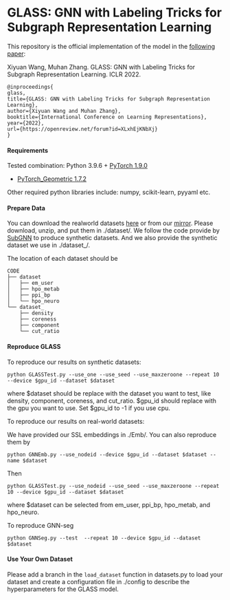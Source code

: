 # GLASS: GNN with Labeling Tricks for Subgraph Representation Learning

This repository is the official implementation of the model in
the [following paper](https://openreview.net/forum?id=XLxhEjKNbXj):

Xiyuan Wang, Muhan Zhang. GLASS: GNN with Labeling Tricks for Subgraph Representation Learning. ICLR 2022.

```{bibtex}
@inproceedings{
glass,
title={GLASS: GNN with Labeling Tricks for Subgraph Representation Learning},
author={Xiyuan Wang and Muhan Zhang},
booktitle={International Conference on Learning Representations},
year={2022},
url={https://openreview.net/forum?id=XLxhEjKNbXj}
}
```

#### Requirements

Tested combination: Python 3.9.6 + [PyTorch 1.9.0](https://pytorch.org/get-started/previous-versions/)
+ [PyTorch_Geometric 1.7.2](https://pytorch-geometric.readthedocs.io/en/latest/notes/installation.html)

Other required python libraries include: numpy, scikit-learn, pyyaml etc.

#### Prepare Data

You can download the realworld
datasets [here](https://www.dropbox.com/sh/zv7gw2bqzqev9yn/AACR9iR4Ok7f9x1fIAiVCdj3a?dl=0) or from
our [mirror](https://disk.pku.edu.cn/#/link/B85C0589ADE44E0CFF8AAD6A4D6BF6B0%20). Please download, unzip, and put them
in ./dataset/. We follow the code provide by [SubGNN](https://github.com/mims-harvard/SubGNN) to produce synthetic
datasets. And we also provide the synthetic dataset we use in ./dataset_/.

The location of each dataset should be

```
CODE
├── dataset
│   ├── em_user
│   ├── hpo_metab
│   ├── ppi_bp
│   └── hpo_neuro
└── dataset_
    ├── density
    ├── coreness
    ├── component
    └── cut_ratio
```

#### Reproduce GLASS

To reproduce our results on synthetic datasets:

```
python GLASSTest.py --use_one --use_seed --use_maxzeroone --repeat 10 --device $gpu_id --dataset $dataset
```

where $dataset should be replace with the dataset you want to test, like density, component, coreness, and cut_ratio.
$gpu_id should replace with the gpu you want to use. Set $gpu_id to -1 if you use cpu.

To reproduce our results on real-world datasets:

We have provided our SSL embeddings in ./Emb/. You can also reproduce them by

```
python GNNEmb.py --use_nodeid --device $gpu_id --dataset $dataset --name $dataset
```

Then

```
python GLASSTest.py --use_nodeid --use_seed --use_maxzeroone --repeat 10 --device $gpu_id --dataset $dataset
```

where $dataset can be selected from em_user, ppi_bp, hpo_metab, and hpo_neuro.

To reproduce GNN-seg

```
python GNNSeg.py --test  --repeat 10 --device $gpu_id --dataset $dataset
```

#### Use Your Own Dataset

Please add a branch in the `load_dataset` function in datasets.py to load your dataset and create a configuration file
in ./config to describe the hyperparameters for the GLASS model.
